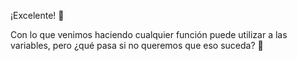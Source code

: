 ¡Excelente! :clap:

Con lo que venimos haciendo cualquier función puede utilizar a las variables, pero ¿qué pasa si no queremos que eso suceda? :thinking: